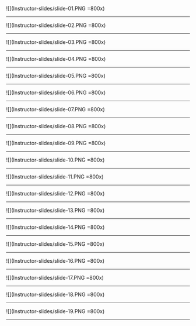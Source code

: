 ![](Instructor-slides/slide-01.PNG =800x)
***
![](Instructor-slides/slide-02.PNG =800x)
***
![](Instructor-slides/slide-03.PNG =800x)
***
![](Instructor-slides/slide-04.PNG =800x)
***
![](Instructor-slides/slide-05.PNG =800x)
***
![](Instructor-slides/slide-06.PNG =800x)
***
![](Instructor-slides/slide-07.PNG =800x)
***
![](Instructor-slides/slide-08.PNG =800x)
***
![](Instructor-slides/slide-09.PNG =800x)
***
![](Instructor-slides/slide-10.PNG =800x)
***
![](Instructor-slides/slide-11.PNG =800x)
***
![](Instructor-slides/slide-12.PNG =800x)
***
![](Instructor-slides/slide-13.PNG =800x)
***
![](Instructor-slides/slide-14.PNG =800x)
***
![](Instructor-slides/slide-15.PNG =800x)
***
![](Instructor-slides/slide-16.PNG =800x)
***
![](Instructor-slides/slide-17.PNG =800x)
***
![](Instructor-slides/slide-18.PNG =800x)
***
![](Instructor-slides/slide-19.PNG =800x)
***